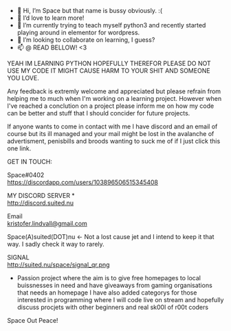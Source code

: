 - 👋 Hi, I’m Space but that name is bussy obviously. :(
- 👀 I’d love to learn more!
- 🌱 I’m currently trying to teach myself python3 and recently started playing around in elementor for wordpress.
- 💞️ I’m looking to collaborate on learning, I guess?
- 📫 @ READ BELLOW! <3 


YEAH IM LEARNING PYTHON HOPEFULLY THEREFOR PLEASE DO NOT USE MY CODE IT MIGHT CAUSE HARM TO YOUR SHIT AND SOMEONE YOU LOVE.

Any feedback is extremly welcome and appreciated but please refrain from helping me to much when I'm working on a learning project.
However when I've reached a conclution on a project please inform me on how my code can be better and stuff that I should concider for future projects.

If anyone wants to come in contact with me I have discord and an email of course but its ill managed and your mail might be lost in the avalanche of advertisment, penisbills and broods wanting to suck me of if I just click this one link.



GET IN TOUCH:

Space#0402                                                           
https://discordapp.com/users/103896506515345408

MY DISCORD SERVER  *                                                  
http://discord.suited.nu

Email                                                                
kristofer.lindvall@gmail.com

Space(A)suited(DOT)nu <- Not a lost cause jet and I intend to keep it that way. I sadly check it way to rarely.

SIGNAL                                                              
http://suited.nu/space/signal_qr.png               





* Passion project where the aim is to give free homepages to local buissnesses in need and have giveaways from gaming organisations that needs an homepage
I have also added categorys for those interested in programming where I will code live on stream and hopefully discuss procjets with other beginners and real sk00l of r00t coders





Space
Out
Peace!

<!---
Spaceinuface/Spaceinuface is a ✨ special ✨ repository because its `README.md` (this file) appears on your GitHub profile.
You can click the Preview link to take a look at your changes.
--->
